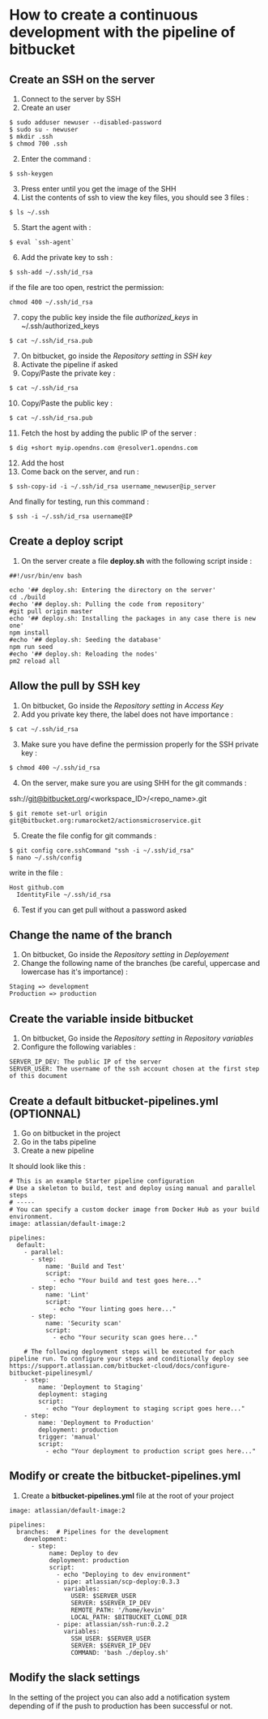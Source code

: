 # How to create a continuous development with the pipeline of bitbucket

## Create an SSH on the server

1. Connect to the server by SSH
2. Create an user

```
$ sudo adduser newuser --disabled-password
$ sudo su - newuser
$ mkdir .ssh
$ chmod 700 .ssh
```

2. Enter the command :

```
$ ssh-keygen
```

3. Press enter until you get the image of the SHH
4. List the contents of ssh to view the key files, you should see 3 files :

```
$ ls ~/.ssh
```

5. Start the agent with :

```
$ eval `ssh-agent`
```

6. Add the private key to ssh :

```
$ ssh-add ~/.ssh/id_rsa
```

if the file are too open, restrict the permission:

```
chmod 400 ~/.ssh/id_rsa
```

7. copy the public key inside the file *authorized_keys* in ~/.ssh/authorized_keys

```
$ cat ~/.ssh/id_rsa.pub
```

7. On bitbucket, go inside the *Repository setting* in *SSH key*
8. Activate the pipeline if asked
9. Copy/Paste the private key :

```
$ cat ~/.ssh/id_rsa
```

10. Copy/Paste the public key :

```
$ cat ~/.ssh/id_rsa.pub
```

11. Fetch the host by adding the public IP of the server :

```
$ dig +short myip.opendns.com @resolver1.opendns.com
```

12. Add the host
13. Come back on the server, and run :

```
$ ssh-copy-id -i ~/.ssh/id_rsa username_newuser@ip_server
```

And finally for testing, run this command :

```
$ ssh -i ~/.ssh/id_rsa username@IP
```

## Create a deploy script

1. On the server create a file **deploy.sh** with the following script inside :

```
##!/usr/bin/env bash

echo '## deploy.sh: Entering the directory on the server'
cd ./build
#echo '## deploy.sh: Pulling the code from repository'
#git pull origin master
echo '## deploy.sh: Installing the packages in any case there is new one'
npm install
#echo '## deploy.sh: Seeding the database'
npm run seed
#echo '## deploy.sh: Reloading the nodes'
pm2 reload all
```

## Allow the pull by SSH key

1. On bitbucket, Go inside the *Repository setting* in *Access Key*
2. Add you private key there, the label does not have importance :

```
$ cat ~/.ssh/id_rsa
```

3. Make sure you have define the permission properly for the SSH private key :

```
$ chmod 400 ~/.ssh/id_rsa
```

4. On the server, make sure you are using SHH for the git commands :

ssh://git@bitbucket.org/<workspace_ID>/<repo_name>.git

```
$ git remote set-url origin git@bitbucket.org:rumarocket2/actionsmicroservice.git
```

5. Create the file config for git commands :

```
$ git config core.sshCommand "ssh -i ~/.ssh/id_rsa"
$ nano ~/.ssh/config
```

write in the file :

```
Host github.com
  IdentityFile ~/.ssh/id_rsa
```

6. Test if you can get pull without a password asked

## Change the name of the branch

1. On bitbucket, Go inside the *Repository setting* in *Deployement*
2. Change the following name of the branches (be careful, uppercase and lowercase has it's importance) :

```
Staging => development
Production => production
```

## Create the variable inside bitbucket

1. On bitbucket, Go inside the *Repository setting* in *Repository variables*
2. Configure the following variables :

```
SERVER_IP_DEV: The public IP of the server
SERVER_USER: The username of the ssh account chosen at the first step of this document
```

## Create a default bitbucket-pipelines.yml (OPTIONNAL)

1. Go on bitbucket in the project
2. Go in the tabs pipeline
3. Create a new pipeline

It should look like this :

```
# This is an example Starter pipeline configuration
# Use a skeleton to build, test and deploy using manual and parallel steps
# -----
# You can specify a custom docker image from Docker Hub as your build environment.
image: atlassian/default-image:2

pipelines:
  default:
    - parallel:
      - step:
          name: 'Build and Test'
          script:
            - echo "Your build and test goes here..."
      - step:
          name: 'Lint'
          script:
            - echo "Your linting goes here..."
      - step:
          name: 'Security scan'
          script:
            - echo "Your security scan goes here..."

    # The following deployment steps will be executed for each pipeline run. To configure your steps and conditionally deploy see https://support.atlassian.com/bitbucket-cloud/docs/configure-bitbucket-pipelinesyml/
    - step:
        name: 'Deployment to Staging'
        deployment: staging
        script:
          - echo "Your deployment to staging script goes here..."
    - step:
        name: 'Deployment to Production'
        deployment: production
        trigger: 'manual'
        script:
          - echo "Your deployment to production script goes here..."
```

## Modify or create the bitbucket-pipelines.yml

1. Create a **bitbucket-pipelines.yml** file at the root of your project

```
image: atlassian/default-image:2

pipelines:
  branches:  # Pipelines for the development
    development:
      - step:
           name: Deploy to dev
           deployment: production
           script:
             - echo "Deploying to dev environment"
             - pipe: atlassian/scp-deploy:0.3.3
               variables:
                 USER: $SERVER_USER
                 SERVER: $SERVER_IP_DEV
                 REMOTE_PATH: '/home/kevin'
                 LOCAL_PATH: $BITBUCKET_CLONE_DIR
             - pipe: atlassian/ssh-run:0.2.2
               variables:
                 SSH_USER: $SERVER_USER
                 SERVER: $SERVER_IP_DEV
                 COMMAND: 'bash ./deploy.sh'
```

## Modify the slack settings

In the setting of the project you can also add a notification system depending of if the push to production has been successful or not.
